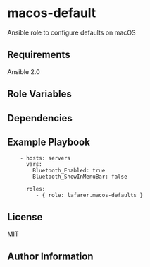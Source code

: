 # macos-default

Ansible role to configure defaults on macOS

## Requirements

Ansible 2.0

## Role Variables

## Dependencies

## Example Playbook

```
    - hosts: servers
      vars:
        Bluetooth_Enabled: true
        Bluetooth_ShowInMenuBar: false

      roles:
         - { role: lafarer.macos-defaults }
```

## License

MIT

## Author Information